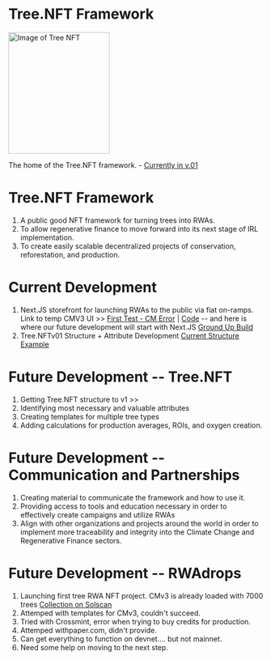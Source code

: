 # Tree.NFT Framework

<img src=https://bafybeiafulz66ifjhdijvqm4d67ymd4o2czxppp4nsidj7sh32avn24kna.ipfs.nftstorage.link/6784.png alt="Image of Tree NFT" height="240px" width="200px">

The home of the Tree.NFT framework. - [Currently in v.01](https://github.com/tiamoesg/trees.NFT/blob/main/tree-nft.json)

# Tree.NFT Framework
1. A public good NFT framework for turning trees into RWAs. 
2. To allow regenerative finance to move forward into its next stage of IRL implementation.
3. To create easily scalable decentralized projects of conservation, reforestation, and production.

# Current Development
1. Next.JS storefront for launching RWAs to the public via fiat on-ramps. Link to temp CMV3 UI >> [First Test - CM Error](https://trees-nft.vercel.app/) |  [Code](https://github.com/tiamoesg/trees.NFT/tree/main/pages) -- and here is where our future development will start with Next.JS [Ground Up Build](https://github.com/tiamoesg/RWAdrops.store)
2. Tree.NFTv01 Structure + Attribute Development [Current Structure Example](https://github.com/tiamoesg/trees.NFT/blob/main/tree-nft.json) 

# Future Development -- Tree.NFT
1. Getting Tree.NFT structure to v1 >>
2. Identifying most necessary and valuable attributes
3. Creating templates for multiple tree types
4. Adding calculations for production averages, ROIs, and oxygen creation. 

# Future Development -- Communication and Partnerships
1. Creating material to communicate the framework and how to use it.
2. Providing access to tools and education necessary in order to effectively create campaigns and utilize RWAs
3. Align with other organizations and projects around the world in order to implement more traceability and integrity into the Climate Change and Regenerative Finance sectors.

# Future Development -- RWAdrops
1. Launching first tree RWA NFT project. CMv3 is already loaded with 7000 trees [Collection on Solscan](https://solscan.io/token/AiFeb2oxur5Kd625kDmvC86mQuet76Yazxwp7GnB24af)
2. Attemped with templates for CMv3, couldn't succeed. 
3. Tried with Crossmint, error when trying to buy credits for production.
4. Attemped withpaper.com, didn't provide.
5. Can get everything to function on devnet.... but not mainnet.
6. Need some help on moving to the next step.
